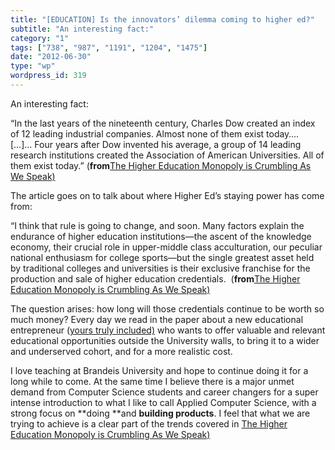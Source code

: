 ```yaml
---
title: "[EDUCATION] Is the innovators’ dilemma coming to higher ed?"
subtitle: "An interesting fact:"
category: "1"
tags: ["738", "987", "1191", "1204", "1475"]
date: "2012-06-30"
type: "wp"
wordpress_id: 319
---
```

An interesting fact:

> 
“In the last years of the nineteenth century, Charles Dow created an index of 12 leading industrial companies. Almost none of them exist today….[…]… Four years after Dow invented his average, a group of 14 leading research institutions created the Association of American Universities. All of them exist today.” (**from**[The Higher Education Monopoly is Crumbling As We Speak)](http://www.tnr.com/article/politics/101620/higher-education-accreditation-MIT-university)

The article goes on to talk about where Higher Ed’s staying power has come from: 

> 
“I think that rule is going to change, and soon. Many factors explain the endurance of higher education institutions—the ascent of the knowledge economy, their crucial role in upper-middle class acculturation, our peculiar national enthusiasm for college sports—but the single greatest asset held by traditional colleges and universities is their exclusive franchise for the production and sale of higher education credentials.  (**from**[The Higher Education Monopoly is Crumbling As We Speak)](http://www.tnr.com/article/politics/101620/higher-education-accreditation-MIT-university)

The question arises: how long will those credentials continue to be worth so much money? Every day we read in the paper about a new educational entrepreneur ([yours truly included)](http://www.webbootup.com/) who wants to offer valuable and relevant educational opportunities outside the University walls, to bring it to a wider and underserved cohort, and for a more realistic cost.

I love teaching at Brandeis University and hope to continue doing it for a long while to come. At the same time I believe there is a major unmet demand from Computer Science students and career changers for a super intense introduction to what I like to call Applied Computer Science, with a strong focus on **doing **and **building products**. I feel that what we are trying to achieve is a clear part of the trends covered in [The Higher Education Monopoly is Crumbling As We Speak)](http://www.tnr.com/article/politics/101620/higher-education-accreditation-MIT-university)